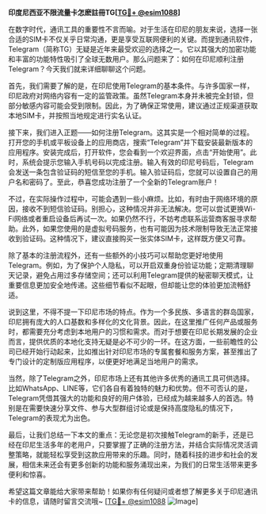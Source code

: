 **印度尼西亚不限流量卡怎麽註冊TG[[TG💪+ @esim1088](https://t.me/s/esim1088)]**

在数字时代，通讯工具的重要性不言而喻。对于生活在印尼的朋友来说，选择一张合适的SIM卡不仅关乎日常沟通，更是享受互联网便利的关键。而提到通讯软件，Telegram（简称TG）无疑是近年来最受欢迎的选择之一。它以其强大的加密功能和丰富的功能特性吸引了全球无数用户。那么问题来了：如何在印尼顺利注册Telegram？今天我们就来详细聊聊这个问题。

首先，我们需要了解的是，在印尼使用Telegram的基本条件。与许多国家一样，印尼政府对网络内容有一定的监管政策。虽然Telegram本身并未被完全封锁，但部分敏感内容可能会受到限制。因此，为了确保正常使用，建议通过正规渠道获取本地SIM卡，并按照当地规定进行实名认证。

接下来，我们进入正题——如何注册Telegram。这其实是一个相对简单的过程。打开您的手机或平板设备上的应用商店，搜索“Telegram”并下载安装最新版本的应用程序。安装完成后，打开软件，您会看到一个欢迎界面，点击“开始使用”。此时，系统会提示您输入手机号码以完成注册。输入有效的印尼号码后，Telegram会发送一条包含验证码的短信至您的手机。输入验证码后，您就可以设置自己的用户名和密码了。至此，恭喜您成功注册了一个全新的Telegram账户！

不过，在实际操作过程中，可能会遇到一些小麻烦。比如，有时由于网络环境的原因，接收不到短信验证码。别担心，这种情况并非无法解决。您可以尝试更换Wi-Fi网络或者重启设备后再试一次。如果仍然不行，不妨考虑联系运营商客服寻求帮助。此外，如果您使用的是虚拟号码服务，也有可能因为技术限制导致无法正常接收到验证码。这种情况下，建议直接购买一张实体SIM卡，这样既方便又可靠。

除了基本的注册流程外，还有一些额外的小技巧可以帮助您更好地使用Telegram。例如，为了保护个人隐私，可以开启双重身份验证功能；定期清理聊天记录，避免占用过多存储空间；还可以利用Telegram提供的秘密聊天模式，让重要信息更加安全地传递。这些细节看似不起眼，但却能让您的体验更加流畅舒适。

说到这里，不得不提一下印尼市场的特点。作为一个多民族、多语言的群岛国家，印尼拥有庞大的人口基数和多样化的文化背景。因此，在这里推广任何产品或服务时，都需要充分考虑到本地用户的习惯和需求。而对于想要在印尼长期发展的企业而言，提供优质的本地化支持无疑是必不可少的一环。在这方面，一些前瞻性的公司已经开始行动起来，比如推出针对印尼市场的专属套餐和服务方案，甚至推出了专门设计的定制版应用程序，以便更好地满足当地用户的需求。

当然，除了Telegram之外，印尼市场上还有其他许多优秀的通讯工具可供选择。比如WhatsApp、LINE等，它们各自有着独特的魅力和优势。但不可否认的是，Telegram凭借其强大的功能和良好的用户体验，已经成为越来越多人的首选。特别是在需要快速分享文件、参与大型群组讨论或是保持高度隐私的情况下，Telegram的表现尤为出色。

最后，让我们总结一下本文的重点：无论您是初次接触Telegram的新手，还是已经在印尼生活多年的老用户，只要掌握了正确的注册方法，并结合实际情况灵活调整策略，就能轻松享受到这款应用带来的乐趣。同时，随着科技的进步和社会的发展，相信未来还会有更多创新的功能和服务涌现出来，为我们的日常生活带来更多便利和惊喜。

希望这篇文章能给大家带来帮助！如果你有任何疑问或者想了解更多关于印尼通讯卡的信息，请随时留言交流哦~ [[TG💪+ @esim1088](https://t.me/s/esim1088) ![Image](https://i.postimg.cc/4NQfJmqS/Snipaste-2025-05-13-00-14-12.png)]